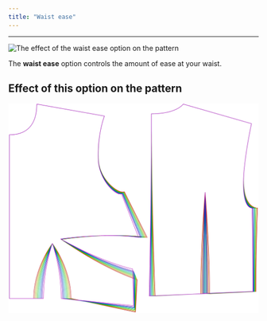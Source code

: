 ```yaml
---
title: "Waist ease"
---
```


---

![The effect of the waist ease option on the pattern](sample.png)

The **waist ease** option controls the amount of ease at your waist.

## Effect of this option on the pattern

![This image shows the effect of this option by superimposing several variants that have a different value for this option](bella_waistease_sample.svg "Effect of this option on the pattern")
